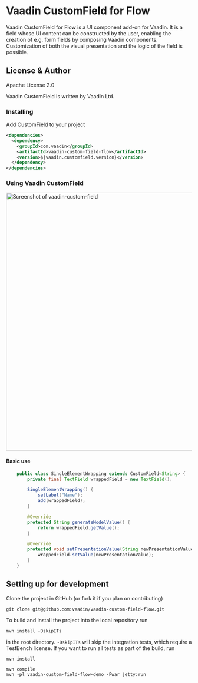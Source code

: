 # Vaadin CustomField for Flow

Vaadin CustomField for Flow is a UI component add-on for Vaadin. 
It is a field whose UI content can be constructed by the user, enabling 
the creation of e.g. form fields by composing Vaadin components.
Customization of both the visual presentation and the logic of the field is
possible.
## License & Author

Apache License 2.0

Vaadin CustomField is written by Vaadin Ltd.

### Installing
Add CustomField to your project
```xml
<dependencies>
  <dependency>
    <groupId>com.vaadin</groupId>
    <artifactId>vaadin-custom-field-flow</artifactId>
    <version>${vaadin.customfield.version}</version>
  </dependency>
</dependencies>
```

### Using Vaadin CustomField

[<img src="https://raw.githubusercontent.com/vaadin/vaadin-custom-field/master/screenshot.gif" width="700" alt="Screenshot of vaadin-custom-field">](https://vaadin.com/components/vaadin-custom-field)

#### Basic use
```java
    public class SingleElementWrapping extends CustomField<String> {
        private final TextField wrappedField = new TextField();

        SingleElementWrapping() {
            setLabel("Name");
            add(wrappedField);
        }

        @Override
        protected String generateModelValue() {
            return wrappedField.getValue();
        }

        @Override
        protected void setPresentationValue(String newPresentationValue) {
            wrappedField.setValue(newPresentationValue);
        }
    }
```

## Setting up for development

Clone the project in GitHub (or fork it if you plan on contributing)

```
git clone git@github.com:vaadin/vaadin-custom-field-flow.git
```

To build and install the project into the local repository run

```mvn install -DskipITs```

in the root directory. `-DskipITs` will skip the integration tests, which require a TestBench license. If you want to run all tests as part of the build, run

```mvn install```


```
mvn compile
mvn -pl vaadin-custom-field-flow-demo -Pwar jetty:run
```

